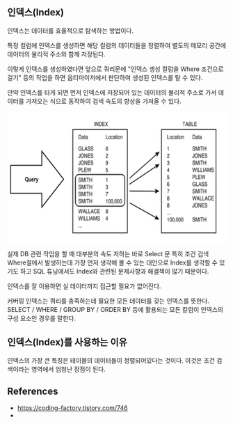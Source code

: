 ## 인덱스(Index)
인덱스는 데이터를 효율적으로 탐색하는 방법이다.

특정 컬럼에 인덱스를 생성하면
해당 컬럼의 데이터들을 정렬하여 
별도의 메모리 공간에 데이터의 물리적 주소와 함께 저장된다.

이렇게 인덱스를 생성하였다면 앞으로 쿼리문에 "인덱스 생성 컬럼을 Where 조건으로 걸기" 등의
작업을 하면 옵티마이저에서 판단하여 생성된 인덱스를 탈 수 있다.

만약 인덱스를 타게 되면 먼저 인덱스에 저장되어 있는 데이터의 물리적 주소로 가서
데이터를 가져오는 식으로 동작하여 검색 속도의 향상을 가져올 수 있다.

<img src="https://github.com/yuwltn/yuwltn/blob/main/pho2/index.PNG" width="600" height="300">

실제 DB 관련 작업을 할 때 대부분의 속도 저하는 바로 Select 문 특히 조건 검색 Where절에서 발생하는데
가장 먼저 생각해 볼 수 있는 대안으로 Index를 생각할 수 있기도 하고
SQL 튜닝에서도 Index와 관련된 문제사항과 해결책이 많기 때문이다.

인덱스를 잘 이용하면 실 데이터까지 접근할 필요가 없어진다.

커버링 인덱스는 쿼리를 충족하는데 필요한 모든 데이터를 갖는 인덱스를 뜻한다.
SELECT / WHERE / GROUP BY / ORDER BY 등에 활용되는 모든 칼럼이 인덱스의 구성 요소인 경우를 말한다.


## 인덱스(Index)를 사용하는 이유
인덱스의 가장 큰 특징은 테이블의 데이터들이 정렬되어있다는 것이다.
이것은 조건 검색이라는 영역에서 엄청난 장점이 된다.

## References
* https://coding-factory.tistory.com/746
* 
